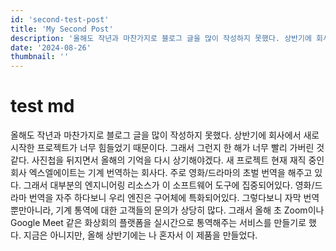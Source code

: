 ```yaml
---
id: 'second-test-post'
title: 'My Second Post'
description: '올해도 작년과 마찬가지로 블로그 글을 많이 작성하지 못했다. 상반기에 회사에서 새로 시작한 프로젝트가 너무 힘들었기 때문이다. 그래서 그런지 한 해가 너무 빨리 가버린 것 같다. 사진첩을 뒤지면서 올해의 기억을 다시 상기해야겠다. 새 프로젝트 현재 재직 중인 회사 엑스엘에이트는 기계 번역하는 회사다. 주로 영화/드라마의 초벌 번역을 해주고 있다. 그래서 대부분의 엔지니어링 리소스가 이 소프트웨어 도구에 집중되어있다.'
date: '2024-08-26'
thumbnail: ''
---
```


# test md

올해도 작년과 마찬가지로 블로그 글을 많이 작성하지 못했다. 상반기에 회사에서 새로 시작한 프로젝트가 너무 힘들었기 때문이다. 그래서 그런지 한 해가 너무 빨리 가버린 것 같다.
사진첩을 뒤지면서 올해의 기억을 다시 상기해야겠다.
새 프로젝트
현재 재직 중인 회사 엑스엘에이트는 기계 번역하는 회사다. 주로 영화/드라마의 초벌 번역을 해주고 있다. 그래서 대부분의 엔지니어링 리소스가 이 소프트웨어 도구에 집중되어있다.
영화/드라마 번역을 자주 하다보니 우리 엔진은 구어체에 특화되어있다. 그렇다보니 자막 번역 뿐만아니라, 기계 통역에 대한 고객들의 문의가 상당히 많다.
그래서 올해 초 Zoom이나 Google Meet 같은 화상회의 플랫폼을 실시간으로 통역해주는 서비스를 만들기로 했다. 지금은 아니지만, 올해 상반기에는 나 혼자서 이 제품을 만들었다.
